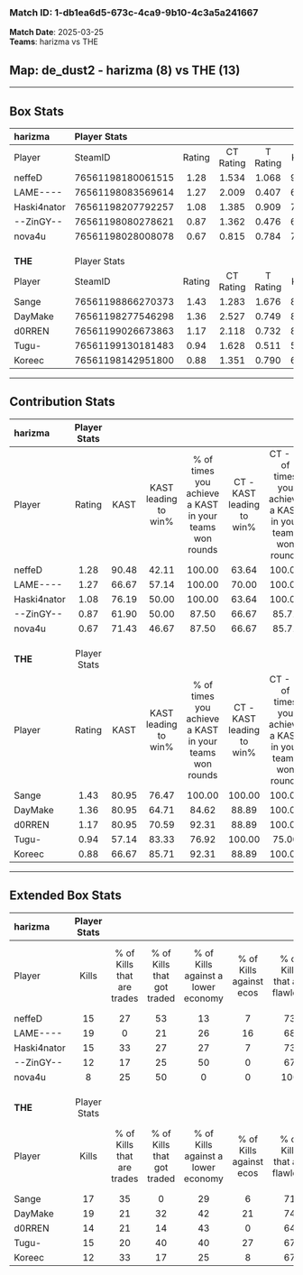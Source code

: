 ### Match ID: 1-db1ea6d5-673c-4ca9-9b10-4c3a5a241667  
**Match Date**: 2025-03-25  
**Teams**: harizma vs THE  

## **Map**: de_dust2 - harizma (8) vs THE (13)  
---  

## Box Stats  

| **harizma** | Player Stats      |        |           |          |       |       |       |         |        |      |     |
| :- | :- | :-: | :-: | :-: | :-: | :-: | :-: | :-: | :-: | :-: | :-: |
| Player      | SteamID           | Rating | CT Rating | T Rating | KAST  |  ADR  | Kills | Assists | Deaths | K/D  | HS% |
| neffeD      | 76561198180061515 |  1.28  |   1.534   |  1.068   | 90.48 | 84.7  |  15   |    6    |   14   | 1.07 | 60  |
| LAME----    | 76561198083569614 |  1.27  |   2.009   |  0.407   | 66.67 | 107.7 |  19   |    6    |   17   | 1.12 | 52  |
| Haski4nator | 76561198207792257 |  1.08  |   1.385   |  0.909   | 76.19 | 65.8  |  15   |    3    |   15   | 1.00 | 46  |
| --ZinGY--   | 76561198080278621 |  0.87  |   1.362   |  0.476   | 61.90 | 75.0  |  12   |    1    |   15   | 0.80 | 33  |
| nova4u      | 76561198028008078 |  0.67  |   0.815   |  0.784   | 71.43 | 43.5  |   8   |    6    |   16   | 0.50 | 50  |
|             |                   |        |           |          |       |       |       |         |        |      |     |
|             |                   |        |           |          |       |       |       |         |        |      |     |
|             |                   |        |           |          |       |       |       |         |        |      |     |
| **THE**     | Player Stats      |        |           |          |       |       |       |         |        |      |     |
| Player      | SteamID           | Rating | CT Rating | T Rating | KAST  |  ADR  | Kills | Assists | Deaths | K/D  | HS% |
| Sange       | 76561198866270373 |  1.43  |   1.283   |  1.676   | 80.95 | 98.1  |  17   |    4    |   10   | 1.70 | 52  |
| DayMake     | 76561198277546298 |  1.36  |   2.527   |  0.749   | 80.95 | 94.4  |  19   |    6    |   16   | 1.19 | 31  |
| d0RREN      | 76561199026673863 |  1.17  |   2.118   |  0.732   | 80.95 | 74.7  |  14   |    7    |   13   | 1.08 | 21  |
| Tugu-       | 76561199130181483 |  0.94  |   1.628   |  0.511   | 57.14 | 71.2  |  15   |    4    |   16   | 0.94 | 80  |
| Koreec      | 76561198142951800 |  0.88  |   1.351   |  0.790   | 66.67 | 55.4  |  12   |    3    |   14   | 0.86 | 41  |
---  

## Contribution Stats  

| **harizma** | Player Stats |       |                      |                                                        |                           |                                                             |                          |                                                            |
| :- | :-: | :-: | :-: | :-: | :-: | :-: | :-: | :-: |
| Player      |    Rating    | KAST  | KAST leading to win% | % of times you achieve a KAST in your teams won rounds | CT - KAST leading to win% | CT - % of times you achieve a KAST in your teams won rounds | T - KAST leading to win% | T - % of times you achieve a KAST in your teams won rounds |
| neffeD      |     1.28     | 90.48 |        42.11         |                         100.00                         |           63.64           |                           100.00                            |          12.50           |                           100.00                           |
| LAME----    |     1.27     | 66.67 |        57.14         |                         100.00                         |           70.00           |                           100.00                            |          25.00           |                           100.00                           |
| Haski4nator |     1.08     | 76.19 |        50.00         |                         100.00                         |           63.64           |                           100.00                            |          20.00           |                           100.00                           |
| --ZinGY--   |     0.87     | 61.90 |        50.00         |                         87.50                          |           66.67           |                            85.71                            |          20.00           |                           100.00                           |
| nova4u      |     0.67     | 71.43 |        46.67         |                         87.50                          |           66.67           |                            85.71                            |          16.67           |                           100.00                           |
|             |              |       |                      |                                                        |                           |                                                             |                          |                                                            |
|             |              |       |                      |                                                        |                           |                                                             |                          |                                                            |
|             |              |       |                      |                                                        |                           |                                                             |                          |                                                            |
| **THE**     | Player Stats |       |                      |                                                        |                           |                                                             |                          |                                                            |
| Player      |    Rating    | KAST  | KAST leading to win% | % of times you achieve a KAST in your teams won rounds | CT - KAST leading to win% | CT - % of times you achieve a KAST in your teams won rounds | T - KAST leading to win% | T - % of times you achieve a KAST in your teams won rounds |
| Sange       |     1.43     | 80.95 |        76.47         |                         100.00                         |          100.00           |                           100.00                            |          55.56           |                           100.00                           |
| DayMake     |     1.36     | 80.95 |        64.71         |                         84.62                          |           88.89           |                           100.00                            |          37.50           |                           60.00                            |
| d0RREN      |     1.17     | 80.95 |        70.59         |                         92.31                          |           88.89           |                           100.00                            |          50.00           |                           80.00                            |
| Tugu-       |     0.94     | 57.14 |        83.33         |                         76.92                          |          100.00           |                            75.00                            |          66.67           |                           80.00                            |
| Koreec      |     0.88     | 66.67 |        85.71         |                         92.31                          |           88.89           |                           100.00                            |          80.00           |                           80.00                            |
---  

## Extended Box Stats  

| **harizma** | Player Stats |                            |                            |                                    |                         |                              |                                 |        |                             |                                     |                          |                               |                            |
| :- | :-: | :-: | :-: | :-: | :-: | :-: | :-: | :-: | :-: | :-: | :-: | :-: | :-: |
| Player      |    Kills     | % of Kills that are trades | % of Kills that got traded | % of Kills against a lower economy | % of Kills against ecos | % of Kills that are flawless | % of Kills that are close duels | Deaths | % of Deaths that get traded | % of Deaths against a lower economy | % of Deaths against ecos | % of Deaths that are flawless | % of Deaths that are close |
| neffeD      |      15      |             27             |             53             |                 13                 |            7            |              73              |                7                |   14   |             14              |                  7                  |            0             |              50               |             7              |
| LAME----    |      19      |             0              |             21             |                 26                 |           16            |              68              |               11                |   17   |             12              |                 12                  |            0             |              71               |             6              |
| Haski4nator |      15      |             33             |             27             |                 27                 |            7            |              73              |               13                |   15   |             27              |                 13                  |            7             |              73               |             0              |
| --ZinGY--   |      12      |             17             |             25             |                 50                 |            0            |              67              |                8                |   15   |             20              |                  7                  |            0             |              87               |             0              |
| nova4u      |      8       |             25             |             50             |                 0                  |            0            |             100              |                0                |   16   |             31              |                 13                  |            0             |              63               |             6              |
|             |              |                            |                            |                                    |                         |                              |                                 |        |                             |                                     |                          |                               |                            |
|             |              |                            |                            |                                    |                         |                              |                                 |        |                             |                                     |                          |                               |                            |
|             |              |                            |                            |                                    |                         |                              |                                 |        |                             |                                     |                          |                               |                            |
| **THE**     | Player Stats |                            |                            |                                    |                         |                              |                                 |        |                             |                                     |                          |                               |                            |
| Player      |    Kills     | % of Kills that are trades | % of Kills that got traded | % of Kills against a lower economy | % of Kills against ecos | % of Kills that are flawless | % of Kills that are close duels | Deaths | % of Deaths that get traded | % of Deaths against a lower economy | % of Deaths against ecos | % of Deaths that are flawless | % of Deaths that are close |
| Sange       |      17      |             35             |             0              |                 29                 |            6            |              71              |                0                |   10   |             30              |                 10                  |            0             |              70               |             30             |
| DayMake     |      19      |             21             |             32             |                 42                 |           21            |              74              |                5                |   16   |             38              |                 25                  |            13            |              69               |             0              |
| d0RREN      |      14      |             21             |             14             |                 43                 |            0            |              64              |                7                |   13   |             46              |                 31                  |            8             |              62               |             8              |
| Tugu-       |      15      |             20             |             40             |                 40                 |           27            |              67              |                7                |   16   |             13              |                 13                  |            0             |              94               |             0              |
| Koreec      |      12      |             33             |             17             |                 25                 |            8            |              67              |                0                |   14   |             43              |                 29                  |            0             |              71               |             14             |
